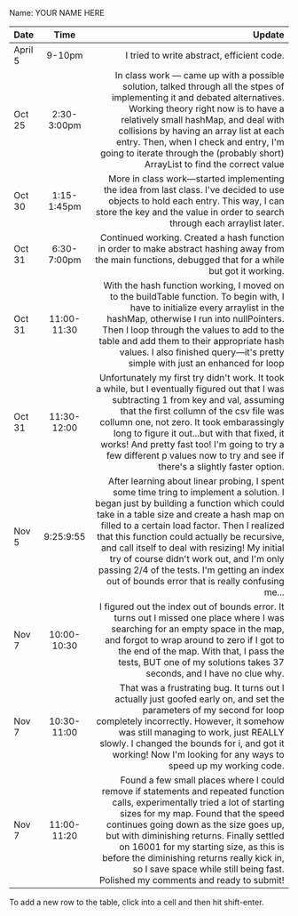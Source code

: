 Name: YOUR NAME HERE

| Date    |    Time     |                                                                                                                                                                                                                                                                                                                                                                                                                                                                               Update |
|:--------|:-----------:|-------------------------------------------------------------------------------------------------------------------------------------------------------------------------------------------------------------------------------------------------------------------------------------------------------------------------------------------------------------------------------------------------------------------------------------------------------------------------------------:|
| April 5 |   9-10pm    |                                                                                                                                                                                                                                                                                                                                                                                                                                           I tried to write abstract, efficient code. |
| Oct 25  | 2:30-3:00pm |                                                                                                      In class work — came up with a possible solution, talked through all the stpes of implementing it and debated alternatives. Working theory right now is to have a relatively small hashMap, and deal with collisions by having an array list at each entry. Then, when I check and entry, I'm going to iterate through the (probably short) ArrayList to find the correct value |
| Oct 30  | 1:15-1:45pm |                                                                                                                                                                                                                                                                       More in class work—started implementing the idea from last class. I've decided to use objects to hold each entry. This way, I can store the key and the value in order to search through each arraylist later. |
| Oct 31  | 6:30-7:00pm |                                                                                                                                                                                                                                                                                                                             Continued working. Created a hash function in order to make abstract hashing away from the main functions, debugged that for a while but got it working. |
| Oct 31  | 11:00-11:30 |                                                                                                                              With the hash function working, I moved on to the buildTable function. To begin with, I have to initialize every arraylist in the hashMap, otherwise I run into nullPointers. Then I loop through the values to add to the table and add them to their appropriate hash values. I also finished query—it's pretty simple with just an enhanced for loop |
| Oct 31  | 11:30-12:00 |                                                                      Unfortunately my first try didn't work. It took a while, but I eventually figured out that I was subtracting 1 from key and val, assuming that the first collumn of the csv file was collumn one, not zero. It took embarassingly long to figure it out...but with that fixed, it works! And pretty fast too! I'm going to try a few different p values now to try and see if there's a slightly faster option. |
| Nov 5   |  9:25:9:55  | After learning about linear probing, I spent some time tring to implement a solution. I began just by building a function which could take in a table size and create a hash map on filled to a certain load factor. Then I realized that this function could actually be recursive, and call itself to deal with resizing! My initial try of course didn't work out, and I'm only passing 2/4 of the tests. I'm getting an index out of bounds error that is really confusing me... |
| Nov 7   | 10:00-10:30 |                                                                                                                                                                                   I figured out the index out of bounds error. It turns out I missed one place where I was searching for an empty space in the map, and forgot to wrap around to zero if I got to the end of the map. With that, I pass the tests, BUT one of my solutions takes 37 seconds, and I have no clue why. |
| Nov 7   | 10:30-11:00 |                                                                                                                                                         That was a frustrating bug. It turns out I actually just goofed early on, and set the parameters of my second for loop completely incorrectly. However, it somehow was still managing to work, just REALLY slowly. I changed the bounds for i, and got it working! Now I'm looking for any ways to speed up my working code. |
| Nov 7   | 11:00-11:20 |                                            Found a few small places where I could remove if statements and repeated function calls, experimentally tried a lot of starting sizes for my map. Found that the speed continues going down as the size goes up, but with diminishing returns. Finally settled on 16001 for my starting size, as this is before the diminishing returns really kick in, so I save space while still being fast. Polished my comments and ready to submit! |


To add a new row to the table, click into a cell and then hit shift-enter.
